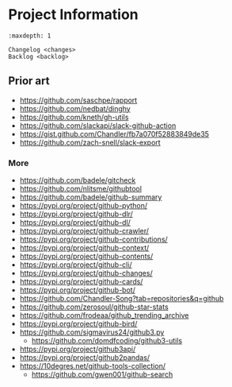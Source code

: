 # Project Information

```{toctree}
:maxdepth: 1

Changelog <changes>
Backlog <backlog>
```

## Prior art
- https://github.com/saschpe/rapport
- https://github.com/nedbat/dinghy
- https://github.com/kneth/gh-utils
- https://github.com/slackapi/slack-github-action
- https://gist.github.com/Chandler/fb7a070f52883849de35
- https://github.com/zach-snell/slack-export

### More
- https://github.com/badele/gitcheck
- https://github.com/nlitsme/githubtool
- https://github.com/badele/github-summary
- https://pypi.org/project/github-python/
- https://pypi.org/project/github-dlr/
- https://pypi.org/project/github-dl/
- https://pypi.org/project/github-crawler/
- https://pypi.org/project/github-contributions/
- https://pypi.org/project/github-context/
- https://pypi.org/project/github-contents/
- https://pypi.org/project/github-cli/
- https://pypi.org/project/github-changes/
- https://pypi.org/project/github-cards/
- https://pypi.org/project/github-bot/
- https://github.com/Chandler-Song?tab=repositories&q=github
- https://github.com/zerosoul/github-star-stats
- https://github.com/frodeaa/github_trending_archive
- https://pypi.org/project/github-bird/
- https://github.com/sigmavirus24/github3.py
  - https://github.com/domdfcoding/github3-utils
- https://pypi.org/project/github3api/
- https://pypi.org/project/github2pandas/
- https://10degres.net/github-tools-collection/
  - https://github.com/gwen001/github-search
